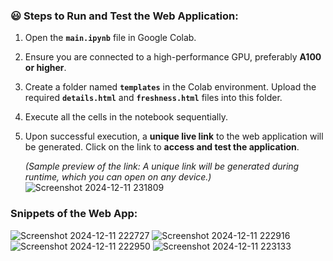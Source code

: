 ### 😃 Steps to Run and Test the Web Application:

1. Open the **`main.ipynb`** file in Google Colab.  
2. Ensure you are connected to a high-performance GPU, preferably **A100 or higher**.  
3. Create a folder named **`templates`** in the Colab environment. Upload the required **`details.html`** and **`freshness.html`** files into this folder.  
4. Execute all the cells in the notebook sequentially.  
5. Upon successful execution, a **unique live link** to the web application will be generated. Click on the link to **access and test the application**.  

   *(Sample preview of the link: A unique link will be generated during runtime, which you can open on any device.)*
![Screenshot 2024-12-11 231809](https://github.com/user-attachments/assets/549e6bfe-ed40-4ec6-bc2e-aa1cfe626d23)


### Snippets of the Web App:

![Screenshot 2024-12-11 222727](https://github.com/user-attachments/assets/ce81982f-6842-45a8-a598-737dec7fad07)
![Screenshot 2024-12-11 222916](https://github.com/user-attachments/assets/47bb4d66-609f-48c5-8f5e-0981671e88ab)
![Screenshot 2024-12-11 222950](https://github.com/user-attachments/assets/1612bbc3-7b9c-4bdf-89df-403ba706e0f8)
![Screenshot 2024-12-11 223133](https://github.com/user-attachments/assets/5119eb62-2a74-4357-819a-61a13fa29d60)
